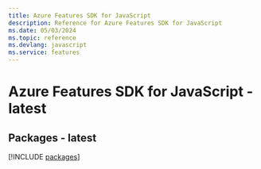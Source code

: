 ```yaml
---
title: Azure Features SDK for JavaScript
description: Reference for Azure Features SDK for JavaScript
ms.date: 05/03/2024
ms.topic: reference
ms.devlang: javascript
ms.service: features
---
```

# Azure Features SDK for JavaScript - latest
## Packages - latest
[!INCLUDE [packages](features-index.md)]